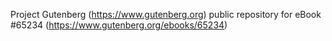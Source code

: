 Project Gutenberg (https://www.gutenberg.org) public repository for
eBook #65234 (https://www.gutenberg.org/ebooks/65234)
